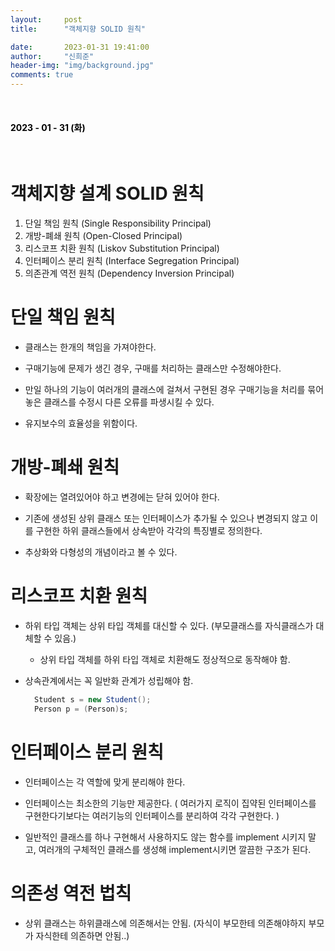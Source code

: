 ```yaml
---
layout:     post
title:      "객체지향 SOLID 원칙"

date:       2023-01-31 19:41:00
author:     "신희준"
header-img: "img/background.jpg"
comments: true
---
```


<head>
 <meta property="og:type" content="객체지향 SOLID 원칙">
 <meta property="og:title" content="객체지향 SOLID 원칙">
 <meta property="og:description" content="객체지향 SOLID 원칙">
 <meta property="og:url" content="http://shj7242.github.io/2023/01/31/javaBase1/">

 <meta name="twitter:card" content="객체지향 SOLID 원칙">
  <meta name="twitter:title" content="객체지향 SOLID 원칙">
  <meta name="twitter:description" content="객체지향 SOLID 원칙">
  <meta name="FACEBOOK:domain" content="http://shj7242.github.io/2023/01/31/javaBase1/">
  <meta name="facebook:card" content="객체지향 SOLID 원칙">
   <meta name="facebook:title" content="객체지향 SOLID 원칙">
   <meta name="facebook:description" content="객체지향 SOLID 원칙">
   <meta name="facebook:domain" content="http://shj7242.github.io/2023/01/31/javaBase1/">


 </head>

<br>
<H4 style ="font-weight:bold; color:black;"> </H4>

<H4 style ="font-weight:bold; color : black">2023 - 01 - 31 (화)</H4>
<br>

# 객체지향 설계 SOLID 원칙

1. 단일 책임 원칙 (Single Responsibility Principal)
2. 개방-폐쇄 원칙 (Open-Closed Principal)
3. 리스코프 치환 원칙 (Liskov Substitution Principal)
4. 인터페이스 분리 원칙 (Interface Segregation Principal)
5. 의존관계 역전 원칙 (Dependency Inversion Principal)


# 단일 책임 원칙

- 클래스는 한개의 책임을 가져야한다.

- 구매기능에 문제가 생긴 경우, 구매를 처리하는 클래스만 수정해야한다.

- 만일 하나의 기능이 여러개의 클래스에 걸쳐서 구현된 경우 구매기능을 처리를 묶어놓은 클래스를 수정시 다른 오류를 파생시킬 수 있다.

- 유지보수의 효율성을 위함이다.

# 개방-폐쇄 원칙

- 확장에는 열려있어야 하고 변경에는 닫혀 있어야 한다.

- 기존에 생성된 상위 클래스 또는 인터페이스가 추가될 수 있으나 변경되지 않고 이를 구현한 하위 클래스들에서 상속받아 각각의 특징별로 정의한다.

- 추상화와 다형성의 개념이라고 볼 수 있다.

# 리스코프 치환 원칙

- 하위 타입 객체는 상위 타입 객체를 대신할 수 있다. (부모클래스를 자식클래스가 대체할 수 있음.)
    + 상위 타입 객체를 하위 타입 객체로 치환해도 정상적으로 동작해야 함.

- 상속관계에서는 꼭 일반화 관계가 성립해야 함.

  ~~~java
    Student s = new Student();
    Person p = (Person)s;
  ~~~

# 인터페이스 분리 원칙

- 인터페이스는 각 역할에 맞게 분리해야 한다.

- 인터페이스는 최소한의 기능만 제공한다. ( 여러가지 로직이 집약된 인터페이스를 구현한다기보다는 여러기능의 인터페이스를 분리하여 각각 구현한다. )

- 일반적인 클래스를 하나 구현해서 사용하지도 않는 함수를 implement 시키지 말고, 여러개의 구체적인 클래스를 생성해 implement시키면 깔끔한 구조가 된다.

# 의존성 역전 법칙

- 상위 클래스는 하위클래스에 의존해서는 안됨. (자식이 부모한테 의존해야하지 부모가 자식한테 의존하면 안됨..)

